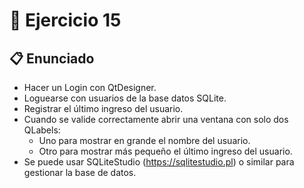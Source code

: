 # 🧪 Ejercicio 15

## 📋 Enunciado

- Hacer un Login con QtDesigner.
- Loguearse con usuarios de la base datos SQLite.
- Registrar el último ingreso del usuario.
- Cuando se valide correctamente abrir una ventana con solo dos QLabels:
  - Uno para mostrar en grande el nombre del usuario.
  - Otro para mostrar más pequeño el último ingreso del usuario.
- Se puede usar SQLiteStudio (https://sqlitestudio.pl) o similar para gestionar la base de datos.
